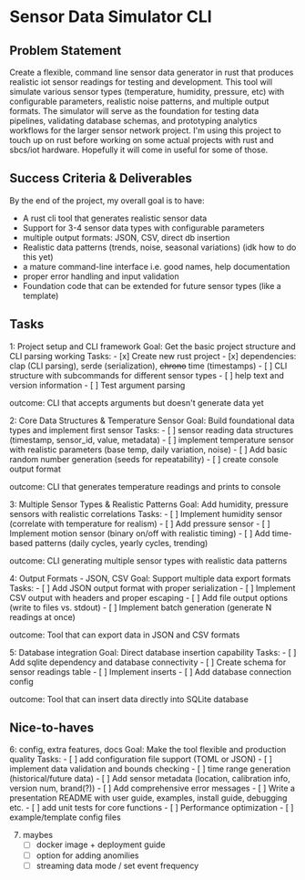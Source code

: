 # Sensor Data Simulator CLI
## Problem Statement
Create a flexible, command line sensor data generator in rust that produces realistic iot sensor readings for testing and development. This tool will simulate various sensor types (temperature, humidity, pressure, etc) with configurable parameters, realistic noise patterns, and multiple output formats. The simulator will serve as the foundation for testing data pipelines, validating database schemas, and prototyping analytics workflows for the larger sensor network project.
I'm using this project to touch up on rust before working on some actual projects with rust and sbcs/iot hardware. Hopefully it will come in useful for some of those.

## Success Criteria & Deliverables
By the end of the project, my overall goal is to have:

- A rust cli tool that generates realistic sensor data
- Support for 3-4 sensor data types with configurable parameters
- multiple output formats: JSON, CSV, direct db insertion
- Realistic data patterns (trends, noise, seasonal variations) (idk how to do this yet)
- a mature command-line interface i.e. good names, help documentation
- proper error handling and input validation
- Foundation code that can be extended for future sensor types (like a template)

## Tasks
1: Project setup and CLI framework
Goal: Get the basic project structure and CLI parsing working
Tasks:
    - [x] Create new rust project
    - [x] dependencies: clap (CLI parsing), serde (serialization), ~~chrono~~ time (timestamps)
    - [ ] CLI structure with subcommands for different sensor types
    - [ ] help text and version information
    - [ ] Test argument parsing

outcome: CLI that accepts arguments but doesn't generate data yet

2: Core Data Structures & Temperature Sensor
Goal: Build foundational data types and implement first sensor
Tasks:
    - [ ] sensor reading data structures (timestamp, sensor_id, value, metadata)
    - [ ] implement temperature sensor with realistic parameters (base temp, daily variation, noise)
    - [ ] Add basic random number generation (seeds for repeatability)
    - [ ] create console output format

outcome: CLI that generates temperature readings and prints to console

3: Multiple Sensor Types & Realistic Patterns
Goal: Add humidity, pressure sensors with realistic correlations
Tasks:
    - [ ] Implement humidity sensor (correlate with temperature for realism)
    - [ ] Add pressure sensor
    - [ ] Implement motion sensor (binary on/off with realistic timing)
    - [ ] Add time-based patterns (daily cycles, yearly cycles, trending)

outcome: CLI generating multiple sensor types with realistic data patterns

4: Output Formats - JSON, CSV
Goal: Support multiple data export formats
Tasks:
    - [ ] Add JSON output format with proper serialization
    - [ ] Implement CSV output with headers and proper escaping
    - [ ] Add file output options (write to files vs. stdout)
    - [ ] Implement batch generation (generate N readings at once)

outcome: Tool that can export data in JSON and CSV formats

5: Database integration
Goal: Direct database insertion capability
Tasks:
    - [ ] Add sqlite dependency and database connectivity
    - [ ] Create schema for sensor readings table
    - [ ] Implement inserts
    - [ ] Add database connection config

outcome: Tool that can insert data directly into SQLite database

## Nice-to-haves

6: config, extra features, docs
Goal: Make the tool flexible and production quality
Tasks:
    - [ ] add configuration file support (TOML or JSON)
    - [ ] implement data validation and bounds checking
    - [ ] time range generation (historical/future data)
    - [ ] Add sensor metadata (location, calibration info, version num, brand(?))
    - [ ] Add comprehensive error messages
    - [ ] Write a presentation README with user guide, examples, install guide, debugging etc.
    - [ ] add unit tests for core functions
    - [ ] Performance optimization
    - [ ] example/template config files


7. maybes
    - [ ] docker image + deployment guide
    - [ ] option for adding anomilies
    - [ ] streaming data mode / set event frequency
